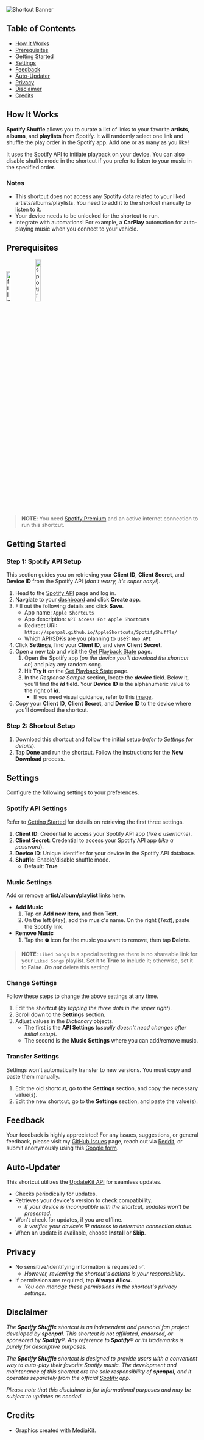 ![Shortcut Banner](https://i.imgur.com/5jZXhCD.png)

## Table of Contents

-   [How It Works](#how-it-works)
-   [Prerequisites](#prerequisites)
-   [Getting Started](#getting-started)
-   [Settings](#settings)
-   [Feedback](#feedback)
-   [Auto-Updater](#auto-updater)
-   [Privacy](#privacy)
-   [Disclaimer](#disclaimer)
-   [Credits](#credits)

## How It Works

**Spotify Shuffle** allows you to curate a list of links to your favorite **artists**, **albums**, and **playlists** from Spotify. It will randomly select one link and shuffle the play order in the Spotify app. Add one or as many as you like!

It uses the Spotify API to initiate playback on your device. You can also disable shuffle mode in the shortcut if you prefer to listen to your music in the specified order.

### Notes

-   This shortcut does not access any Spotify data related to your liked artists/albums/playlists. You need to add it to the shortcut manually to listen to it.
-   Your device needs to be unlocked for the shortcut to run.
-   Integrate with automations! For example, a **CarPlay** automation for auto-playing music when you connect to your vehicle.

## Prerequisites

<a href="https://apps.apple.com/us/app/files/id1232058109">
	<img src="https://i.imgur.com/gyNTIdc.png" alt="files-badge" width="14.21%"></a>
<a href="https://apps.apple.com/us/app/spotify-music-and-podcasts/id324684580">
	<img src="https://i.imgur.com/6TtzE6n.png" alt="spotify-badge" width="16.79%"></a>

> **NOTE**: You need [Spotify Premium](https://www.spotify.com/us/premium/) and an active internet connection to run this shortcut.

## Getting Started

### Step 1: Spotify API Setup

This section guides you on retrieving your **Client ID**, **Client Secret**, and **Device ID** from the Spotify API (_don't worry, it's super easy!_).

1. Head to the [Spotify API](https://developer.spotify.com/documentation/web-api) page and log in.
2. Navgiate to your [dashboard](https://developer.spotify.com/dashboard) and click **Create app**.
3. Fill out the following details and click **Save**.
    - App name: `Apple Shortcuts`
    - App description: `API Access For Apple Shortcuts`
    - Redirect URI: `https://spenpal.github.io/AppleShortcuts/SpotifyShuffle/`
    - Which API/SDKs are you planning to use?: `Web API`
4. Click **Settings**, find your **Client ID**, and view **Client Secret**.
5. Open a new tab and visit the [Get Playback State](https://developer.spotify.com/documentation/web-api/reference/get-information-about-the-users-current-playback) page.
    1. Open the Spotify app (_on the device you'll download the shortcut on_) and play any random song.
    2. Hit **Try it** on the [Get Playback State](https://developer.spotify.com/documentation/web-api/reference/get-information-about-the-users-current-playback) page.
    3. In the _Response Sample_ section, locate the _**device**_ field. Below it, you'll find the _**id**_ field. Your **Device ID** is the alphanumeric value to the right of _**id**_.
        - If you need visual guidance, refer to this [image](https://i.imgur.com/z1JlGR8.png).
6. Copy your **Client ID**, **Client Secret**, and **Device ID** to the device where you'll download the shortcut.

### Step 2: Shortcut Setup

1. Download this shortcut and follow the initial setup (_refer to [Settings](#settings) for details_).
2. Tap **Done** and run the shortcut. Follow the instructions for the **New Download** process.

## Settings

Configure the following settings to your preferences.

### Spotify API Settings

Refer to [Getting Started](#getting-started) for details on retrieving the first three settings.

1. **Client ID**: Credential to access your Spotify API app (_like a username_).
2. **Client Secret**: Credential to access your Spotify API app (_like a password_).
3. **Device ID**: Unique identifier for your device in the Spotify API database.
4. **Shuffle**: Enable/disable shuffle mode.
    - Default: **True**

### Music Settings

Add or remove **artist/album/playlist** links here.

-   **Add Music**
    1.  Tap on **Add new item**, and then **Text**.
    2.  On the left (_Key_), add the music's name. On the right (_Text_), paste the Spotify link.
-   **Remove Music**
    1.  Tap the ⛔️ icon for the music you want to remove, then tap **Delete**.

> **NOTE**: `Liked Songs` is a special setting as there is no shareable link for your `Liked Songs` playlist. Set it to **True** to include it; otherwise, set it to **False**. _**Do not**_ delete this setting!

### Change Settings

Follow these steps to change the above settings at any time.

1. Edit the shortcut (_by tapping the three dots in the upper right_).
2. Scroll down to the **Settings** section.
3. Adjust values in the _Dictionary_ objects.
    - The first is the **API Settings** (_usually doesn't need changes after initial setup_).
    - The second is the **Music Settings** where you can add/remove music.

### Transfer Settings

Settings won't automatically transfer to new versions. You must copy and paste them manually.

1.  Edit the old shortcut, go to the **Settings** section, and copy the necessary value(s).
2.  Edit the new shortcut, go to the **Settings** section, and paste the value(s).

## Feedback

Your feedback is highly appreciated! For any issues, suggestions, or general feedback, please visit my [GitHub Issues](https://github.com/spenpal/AppleShortcuts/issues/new/choose) page, reach out via [Reddit](https://www.reddit.com/user/spenpal_dev), or submit anonymously using this [Google form](https://forms.gle/KdJXQhysQQj4yBtS7).

## Auto-Updater

This shortcut utilizes the [UpdateKit API](https://www.mikebeas.com/updatekit-api/v1) for seamless updates.

-   Checks periodically for updates.
-   Retrieves your device's version to check compatibility.
    -   _If your device is incompatible with the shortcut, updates won't be presented_.
-   Won't check for updates, if you are offline.
    -   _It verifies your device's IP address to determine connection status_.
-   When an update is available, choose **Install** or **Skip**.

## Privacy

-   No sensitive/identifying information is requested ✅.
    -   _However, reviewing the shortcut's actions is your responsibility_.
-   If permissions are required, tap **Always Allow**.
    -   _You can manage these permissions in the shortcut's privacy settings_.

## Disclaimer

_The **Spotify Shuffle** shortcut is an independent and personal fan project developed by **spenpal**. This shortcut is not affiliated, endorsed, or sponsored by **Spotify®**. Any reference to **Spotify®** or its trademarks is purely for descriptive purposes._

_The **Spotify Shuffle** shortcut is designed to provide users with a convenient way to auto-play their favorite Spotify music. The development and maintenance of this shortcut are the sole responsibility of **spenpal**, and it operates separately from the official [Spotify](https://apps.apple.com/us/app/spotify-music-and-podcasts/id324684580) app._

_Please note that this disclaimer is for informational purposes and may be subject to updates as needed._

## Credits

-   Graphics created with [MediaKit](https://routinehub.co/shortcut/1911).
